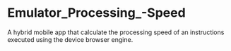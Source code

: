 Emulator_Processing_-Speed
==========================

A hybrid mobile app that calculate the processing speed of an instructions executed using the device browser engine.

